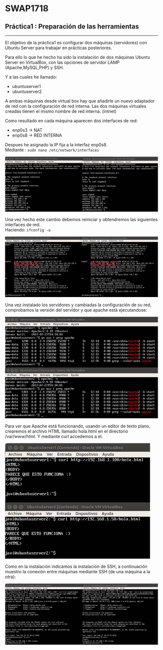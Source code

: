 # SWAP1718
## **Práctica1 : Preparación de las herramientas**    
***
El objetivo de la práctica1 es configurar dos máquinas (servidores) con Ubuntu Server para trabajar en prácticas posteriores.     

Para ello lo que he hecho ha sido la instalación de dos máquinas Ubuntu Server en VirtualBox, con las opciones de servidor LAMP (Apache,MySQL,PHP) y SSH.    

Y a las cuales he llamado:    
- ubuntuserver1     
- ubuntuserver2   

A ambas máquinas desde virtual box hay que añadirle 
un nuevo adaptador de red con la configuración de red interna. Las dos máquinas virtuales creadas tienen el mismo nombre de red interna. (intnet)

Como resultado en cada máquina aparecen dos interfaces de red:
- enp0s3 -> NAT   
- enp0s8 -> RED INTERNA

Despues he asignado la IP fija a la interfaz enp0s8.   
Mediante : `sudo nano /etc/network/interfaces` 

![Configuracion de red](/practica1/imagenes/etc-network-interfaces.png)

Una vez hecho este cambio debemos reiniciar y obtendremos las siguientes interfaces de red.    
Haciendo: `ifconfig -a`

![Interfaces de red](/practica1/imagenes/ifconfig.png)

Una vez instalado los servidores y cambiadas la configuración de su red, comprobamos la versión del servidor y que apache está ejecutandose:

![Apache](/practica1/imagenes/apache.png)

Para ver que Apache está funcionando, usando un editor de texto plano, crearemos el archivo HTML llamado hola.html en el directorio /var/www/html. Y mediante curl accedemos a el.

![cURL](/practica1/imagenes/curl.png)

Como en la instalación indicamos la instalación de SSH, a continuación muestro la conexión entre máquinas mediante SSH (de una máquina a la otra):

![SSH](/practica1/imagenes/ssh.png)

